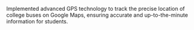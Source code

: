Implemented advanced GPS technology to track the precise location of college buses on Google Maps, ensuring accurate and up-to-the-minute information for students. 
